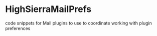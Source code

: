# HighSierraMailPrefs
code snippets for Mail plugins to use to coordinate working with plugin preferences
